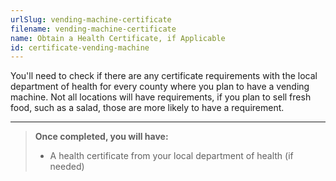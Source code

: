 ```yaml
---
urlSlug: vending-machine-certificate
filename: vending-machine-certificate
name: Obtain a Health Certificate, if Applicable
id: certificate-vending-machine
---
```

You'll need to check if there are any certificate requirements with the local department of health for every county where you plan to have a vending machine. Not all locations will have requirements, if you plan to sell fresh food, such as a salad, those are more likely to have a requirement. 

---
>**Once completed, you will have:**
>- A health certificate from your local department of health (if needed)